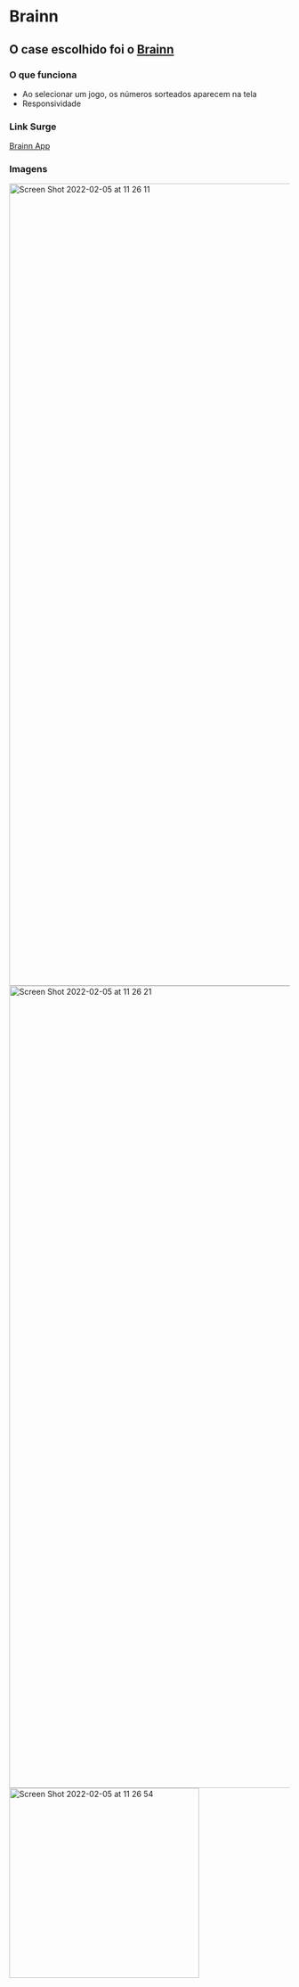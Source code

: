 # Brainn

## O case escolhido foi o [Brainn](https://github.com/brainnco-exs/readme-frontend)

### O que funciona

-   Ao selecionar um jogo, os números sorteados aparecem na tela
-   Responsividade

### Link Surge

[Brainn App](https://ten-rub.surge.sh/)

### Imagens

<img width="1440" alt="Screen Shot 2022-02-05 at 11 26 11" src="https://user-images.githubusercontent.com/35894743/152645832-cc267cce-0b8f-4980-9bf6-fa8fa896121f.png">

<img width="1440" alt="Screen Shot 2022-02-05 at 11 26 21" src="https://user-images.githubusercontent.com/35894743/152645838-85a0c9d0-d2a1-47f6-bd4e-66ac72da6553.png">

<img width="341" alt="Screen Shot 2022-02-05 at 11 26 54" src="https://user-images.githubusercontent.com/35894743/152645844-9c520386-ed25-43e0-bbd7-92489742b576.png">
